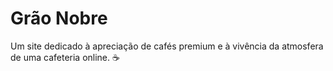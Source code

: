 # Grão Nobre

Um site dedicado à apreciação de cafés premium e à vivência da atmosfera de uma cafeteria online. ☕
